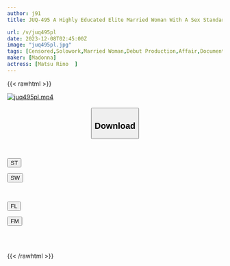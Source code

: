 ```yaml
---
author: j91
title: JUQ-495 A Highly Educated Elite Married Woman With A Sex Standard Of 70+. Matsurino 30 Years Old AV DEBUT

url: /v/juq495pl
date: 2023-12-08T02:45:00Z
image: "juq495pl.jpg"
tags: [Censored,Solowork,Married Woman,Debut Production,Affair,Documentary,Mature Woman	 ]
maker: [Madonna]
actress: [Matsu Rino  ]
---
```



{{< rawhtml >}}

<div class="video" data-videoid="mDVD7K61vgIByL">
    <a href="javascript:;">
        <img src="/v/juq495pl/juq495pl.jpg" width="WIDTH" height="HEIGHT" alt="juq495pl.mp4" loading="lazy">
    </a>
</div>

<script type="text/javascript" src="https://j91.asia/asset/on-demand-st.js"></script>

<br>
  <link rel="stylesheet" href="https://j91.asia/asset/bs5.css">
  
  <center>
  <button class="btn btn-primary" type="button" data-bs-toggle="collapse" data-bs-target=".multi-collapse" aria-expanded="false" aria-controls="multiCollapseExample1 multiCollapseExample2"><h2>Download</h2></button></center>
</p>
<div class="row">
  <div class="col">
    <div class="collapse multi-collapse" id="multiCollapseExample1">
      <div class="card card-body">
	      	      <br>
<div class="buttons">  
<p><a href="https://streamtape.to/v/mDVD7K61vgIByL" target="_blank"><button class="btn-hover color-3"><i class="fa fa-download"></i> ST</button></a></p>
<p><a href="https://flaswish.com/2trt0hadhdgr" target="_blank"><button class="btn-hover color-2"><i class="fa fa-download"></i> SW</button></a></p></div>
    </div>
  </div>
</div>
  <div class="col">
    <div class="collapse multi-collapse" id="multiCollapseExample2">
      <div class="card card-body">
	      <br>
<div class="buttons">
<p><a href="javascript:;" target="_blank"><button class="btn-hover color-9"><i class="fa fa-download"></i> FL</button></a></p>
<p><a href="javascript:;" target="_blank"><button class="btn-hover color-8"><i class="fa fa-download"></i> FM</button></a></p></div>
<br><br>
      </div>
    </div>
  </div>
</div>

{{< /rawhtml >}}